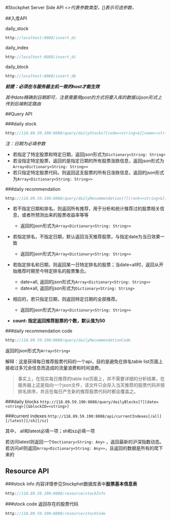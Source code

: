 #Stockphet Server Side API
*<>代表参数类型，[]表示可选参数，*

##入库API

daily_stock

~~~ swift
http://localhost:8088/insert_ds
~~~

daily_index

~~~ swift
http://localhost:8088/insert_di
~~~

daily_block

~~~ swift
http://localhost:8088/insert_db
~~~
***前提：必须在与服务器主机一致的host才能生效***


*其中date精确到日期即可，注意需要用post的方式将要入库的数据以json形式上传到后端制定路由*


##Query API


###daily stock
~~~swift
http://118.89.59.190:8088/query/dailyStocks?[code=<string>&][name=<string>&]date=<string>
~~~
*注：日期为必填参数*

* 若指定了特定股票和特定日期，返回json形式为`Dictionary<String: String>`
* 若没指定特定股票，返回的是指定日期的所有股票涨跌信息，返回json形式为`Array<Dictionary<String: String>>`
* 若只指定特定股票代码，则返回这支股票的所有日涨跌信息，返回的json形式为`Array<Dictionary<String: String>>`

###daily recommendation
~~~swift
http://118.89.59.190:8088/query/dailyRecommendation[?][rank=<string>&][date=<string>][count=<int>]
~~~


* 若不指定日期和排名，则返回所有推荐，用于分析和统计推荐过的股票相关信息，或者所预测出来的股票收益率等等
	* 返回的json形式为`Array<Dictionary<String: String>>`
* 若指定排名，不指定日期，默认返回当天推荐股票，与指定date为当日效果一致
	* 返回的json形式为`Array<Dictionary<String: String>>`

* 若指定排名和日期，则返回某一日特定排名的股票；当date=all时，返回从开始推荐时期至今特定排名的股票集合。
	* date=all, 返回的json形式为`Array<Dictionary<String: String>>`
	* date≠all, 返回的json形式为`Dictionary<String: String>`

* 相应的，若只指定日期，则返回特定日期的全部推荐。
   * 返回的json形式为`Array<Dictionary<String: String>>`

* **count: 指定返回推荐股票的个数，默认值为50**

###daily recommendation code
~~~swift
http://118.89.59.190:8088/query/dailyRecommendationCode
~~~

返回的json形式为`Array<String>`

解释：这是获得每日推荐股票代码的一个api，目的是避免在排名table list页面上接收过多冗余信息而造成的流量浪费和时间浪费。

>事实上，在现实每日推荐的table list页面上，并不需要详细的分析结果，在服务器上这是指向一个json文件，该文件只会存入当天推荐的股票代码并按排名排序，并且在每日产生新的推荐股票代码时都会覆盖之。


###daily blocks
`http://118.89.59.190:8088/query/dailyBlocks[?][date=<string>][&blockID=<string>]`


###current indexes
`http://118.89.59.190:8088/api/currentIndexes[/all][/latest][/sh][/sz]`

其中， all和latest必填一项；sh和sz必填一项

若访问latest则返回一个`Doctionary<String: Any>` ，返回最新的沪深指数动态。  
若访问all则返回`Array<Dictionary<String: Any>>`，且返回的数据是所有的爬下来的



## Resource API

###stock info
内容详情参见Stockphet数据库表中**股票基本信息表**

~~~swift
http://118.89.59.190:8088/resource/stockInfo
~~~

###stock code
返回存在的股票代码

~~~swift
http://118.89.59.190:8088/resource/stockCode
~~~



